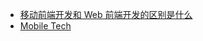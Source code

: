 * [移动前端开发和 Web 前端开发的区别是什么](https://www.zhihu.com/question/20269059)
* [Mobile Tech](https://github.com/jtyjty99999/mobileTech)
